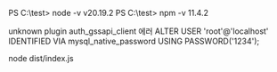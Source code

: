PS C:\test> node -v
v20.19.2
PS C:\test> npm -v
11.4.2


 unknown plugin auth_gssapi_client 에러
ALTER USER 'root'@'localhost' IDENTIFIED VIA mysql_native_password USING PASSWORD('1234');



node dist/index.js